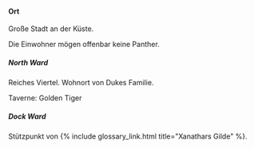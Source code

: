 ---
---
#### Ort

Große Stadt an der Küste.

Die Einwohner mögen offenbar keine Panther.

##### North Ward

Reiches Viertel. Wohnort von Dukes Familie.

Taverne: Golden Tiger

##### Dock Ward

Stützpunkt von {% include glossary_link.html title="Xanathars Gilde" %}.

